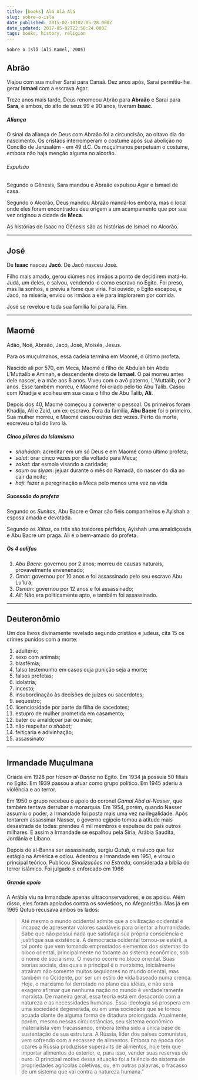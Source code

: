 ```yaml
---
title: [books] Alá Alá Alá
slug: sobre-o-isla
date_published: 2015-02-10T02:05:28.000Z
date_updated: 2017-05-02T22:50:24.000Z
tags: books, history, religion
---
```


    Sobre o Islã (Ali Kamel, 2005)


## Abrão

Viajou com sua mulher Sarai para Canaã. Dez anos após, Sarai permitiu-lhe gerar **Ismael** com a escrava Agar.

Treze anos mais tarde, Deus renomeou Abrão para **Abraão** e Sarai para **Sara**, e ambos, do alto de seus 99 e 90 anos, tiveram **Isaac**.

##### Aliança

O sinal da aliança de Deus com Abraão foi a circuncisão, ao oitavo dia do nascimento. Os cristãos interromperam o costume após sua abolição no Concílio de Jerusalém - em 49 d.C. Os muçulmanos perpetuam o costume, embora não haja menção alguma no alcorão.

###### Expulsão

Segundo o Gênesis, Sara mandou e Abraão expulsou Agar e Ismael de casa.

Segundo o Alcorão, Deus mandou Abraão mandá-los embora, mas o local onde eles foram encontrados deu origem a um acampamento que por sua vez originou a cidade de **Meca**.

As histórias de Isaac no Gênesis são as histórias de Ismael no Alcorão.

---

## José

De **Isaac** nasceu **Jacó**. De Jacó nasceu José.

Filho mais amado, gerou ciúmes nos irmãos a ponto de decidirem matá-lo. Judá, um deles, o salvou, vendendo-o como escravo no Egito. Foi preso, mas lia sonhos, e previu a fome que viria. Foi ouvido, o Egito escapou, e Jacó, na miséria, enviou os irmãos a ele para implorarem por comida.

José se revelou e toda sua família foi para lá. Fim.

---

## Maomé

Adão, Noé, Abraão, Jacó, José, Moisés, Jesus.

Para os muçulmanos, essa cadeia termina em Maomé, o último profeta.

Nascido ali por 570, em Meca, Maomé é filho de Abdulah bin Abdu L’Muttalib e Aminah, e descendente direto de **Ismael**. O pai morreu antes dele nascer, e a mãe aos 6 anos. Viveu com o avô paterno, L’Muttalib, por 2 anos. Esse também morreu, e Maomé foi criado pelo tio Abu Talib. Casou com Khadija e acolheu em sua casa o filho de Abu Talib, **Ali**.

Depois dos 40, Maomé começou a converter o pessoal. Os primeiros foram Khadija, Ali e Zaid, um ex-escravo. Fora da família, **Abu Bacre** foi o primeiro. Sua mulher morreu, e Maomé casou outras dez vezes. Perto da morte, escreveu o tal do livro lá.

##### Cinco pilares do Islamismo

- *shahãdah*: acreditar em um só Deus e em Maomé como último profeta;
- *salat*: orar cinco vezes por dia voltado para Meca;
- *zakat*: dar esmola visando a caridade;
- *saum* ou *siyam*: jejuar durante o mês do Ramadã, do nascer do dia ao cair da noite;
- *haji*: fazer a peregrinação a Meca pelo menos uma vez na vida

##### Sucessão do profeta

Segundo os *Sunitas*, Abu Bacre e Omar são fiéis companheiros e Ayishah a esposa amada e devotada.

Segundo os *Xiitas*, os três são traidores pérfidos, Ayishah uma amaldiçoada e Abu Bacre um praga. Ali é o bem-amado do profeta.

##### Os 4 califas

1. *Abu Bacre*: governou por 2 anos; morreu de causas naturais, provavelmente envenenado;
2. *Omar*: governou por 10 anos e foi assassinado pelo seu escravo Abu Lu’lu’a;
3. *Osman*: governou por 12 anos e foi assassinado;
4. *Ali*: Não era politicamente apto, e também foi assassinado.

---

## Deuteronômio

Um dos livros divinamente revelado segundo cristãos e judeus, cita 15 os crimes punidos com a morte:

1. adultério;
2. sexo com animais;
3. blasfêmia;
4. falso testemunho em casos cuja punição seja a morte;
5. falsos profetas;
6. idolatria;
7. incesto;
8. insubordinação às decisões de juízes ou sacerdotes;
9. sequestro;
10. licenciosidade por parte da filha de sacedotes;
11. estupro de mulher prometida em casamento;
12. bater ou amaldçoar pai ou mãe;
13. não respeitar o *shabat*;
14. feitiçaria e adivinhação;
15. assassinato

---

## Irmandade Muçulmana

Criada em 1928 por *Hasan al-Banna* no Egito. Em 1934 já possuía 50 filiais no Egito. Em 1939 passou a atuar como grupo político. Em 1945 aderiu à violência e ao terror.

Em 1950 o grupo recebeu o apoio do coronel *Gamal Abd al-Nasser*, que também tentava derrubar a monarquia. Em 1954, porém, quando Nasser assumiu o poder, a Irmandade foi posta mais uma vez na ilegalidade. Após tentarem assassinar Nasser, o governo egípcio tomou a atitude mais desastrada de todas: prendeu 4 mil membros e expulsou do país outros milhares. E assim a Irmandade se espalhou pela Síria, Arábia Saudita, Jordânia e Líbano.

Depois de al-Banna ser assassinado, surgiu *Qutub*, o maluco que fez estágio na América e odiou. Adentrou a Irmandade em 1951, e virou o principal teórico. Publicou *Sinalizações na Estrada*, considerada a bíblia do terror islâmico. Foi julgado e enforcado em 1966

##### Grande apoio

A Arábia viu na Irmandade apenas ultraconservadores, e os apoiou. Além disso, eles foram apoiados contra os soviéticos, no Afeganistão. Mas já em 1965 Qutub recusava ambos os lados:

> Até mesmo o mundo ocidental admite que a civilização ocidental é incapaz de apresentar valores saudáveis para orientar a humanidade. Sabe que não possui nada que satisfaça sua própria consciência e justifique sua existência. A democracia ocidental tornou-se estéril, a tal ponto que vem tomando emprestados elementos dos sistemas do bloco oriental, principalmente no tocante ao sistema econômico, sob o nome de socialismo. O mesmo ocorre no bloco oriental. Suas teorias sociais, das quais a principal é o marxismo, inicialmente atraíram não somente muitos seguidores no mundo oriental, mas também no Ocidente, por ser um estilo de vida baseado numa crença. Hoje, o marxismo foi derrotado no plano das idéias, e não será exagero afirmar que nenhuma nação no mundo é verdadeiramente marxista. De maneira geral, essa teoria está em desacordo com a natureza e as necessidades humanas. Essa ideologia só prospera em uma sociedade degenerada, ou em uma sociedade que se tornou acuada diante de alguma forma de ditadura prolongada. Atualmente, porém, mesmo nessas circunstâncias, seu sistema econômico materialista vem fracassando, embora tenha sido a única base de sustentação de sua estrutura. A Rússia, líder dos países comunistas, vem sofrendo com a escassez de alimentos. Embora na época dos czares a Rússia produzisse superávits de alimentos, hoje tem que importar alimentos do exterior, e, para isso, vender suas reservas de ouro. O principal motivo dessa situação foi a falência do sistema de propriedades agrícolas coletivas, ou, em outras palavras, o fracasso de um sistema que vai contra a natureza humana."

